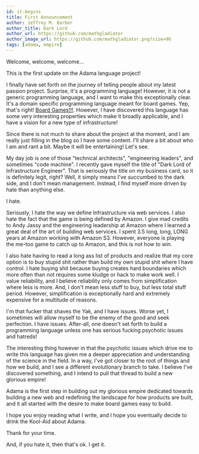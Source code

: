 ```yaml
---
id: it-begins
title: First Announcement
author: Jeffrey M. Barber
author_title: Dark Lord
author_url: https://github.com/mathgladiator
author_image_url: https://github.com/mathgladiator.png?size=96
tags: [adama, empire]
---
```


Welcome, welcome, welcome...

This is the first update on the Adama language project!

I finally have set forth on the journey of telling people about my latest passion project. Surprise, it's a programming language! However, it is not a generic programming language, and I want to make this exceptionally clear. It's a domain specific programming language meant for board games. Yep, that's right! [Board Games!!!](docs/why-01). However, I have discovered this language has some very interesting properties which make it broadly applicable, and I have a vision for a new type of infrastructure!

Since there is not much to share about the project at the moment, and I am really just filling in the blog so I have some content. I'll share a bit about who I am and rant a bit. Maybe it will be entertaining! Let's see.

My day job is one of those "technical architects", "engineering leaders", and sometimes "code machine". I recently gave myself the title of "Dark Lord of Infrastructure Engineer". That is seriously the title on my business card, so it is definitely legit, right? Well, it simply means I've succumbed to the dark side, and I don't mean management. Instead, I find myself more driven by hate than anything else.

I hate.

Seriously, I hate the way we define Infrastructure via web services. I also hate the fact that the game is being defined by Amazon. I give mad credits to Andy Jassy and the engineering leadership at Amazon where I learned a great deal of the art of building web services. I spent 3.5 long, long, LONG years at Amazon working with Amazon S3. However, everyone is playing the me-too game to catch up to Amazon, and this is not how to win.

I also hate having to read a long ass list of products and realize that my core option is to buy stupid shit rather than build my own stupid shit where I have control. I hate buying shit because buying creates hard boundaries which more often than not requires some kludge or hack to make work well. I value reliability, and I believe reliability only comes from simplification where less is more. And, I don't mean less stuff to buy, but less total stuff period. However, simplification is exceptionally hard and extremely expensive for a multitude of reasons.

I'm that fucker that shaves the Yak, and I have issues. Worse yet, I sometimes will allow myself to be the enemy of the good and seek perfection. I have issues. After-all, one doesn't set forth to build a programming language unless one has serious fucking psychotic issues and hatreds!

The interesting thing however in that the psychotic issues which drive me to write this language has given me a deeper appreciation and understanding of the science in the field. In a way, I've got closer to the root of things and how we build, and I see a different evolutionary branch to take. I believe I've discovered something, and I intend to pull that thread to build a new glorious empire!

Adama is the first step in building out my glorious empire dedicated towards building a new web and redefining the landscape for how products are built, and it all started with the desire to make board games easy to build.

I hope you enjoy reading what I write, and I hope you eventually decide to drink the Kool-Aid about Adama.

Thank for your time.

And, if you hate it, then that's ok. I get it.